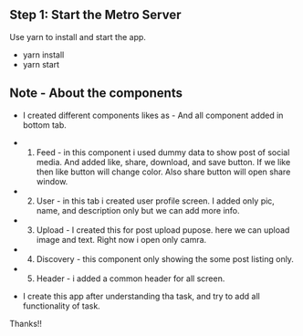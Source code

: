 ## Step 1: Start the Metro Server

Use yarn to install and start the app.

- yarn install
- yarn start


## Note - About the components

- I created different components likes as - And all component added in bottom tab.

- 1. Feed - in this component i used dummy data to show post of social media. And added like, share, download, and save button. If we like then like button will change color. Also share button will open share window.

- 2. User - in this tab i created user profile screen. I added only pic, name, and description only but we can add more info.

- 3. Upload - I created this for post upload pupose. here we can upload image and text. Right now i open only camra.

- 4. Discovery - this component only showing the some post listing only.

- 5. Header - i added a common header for all screen.

- I create this app after understanding tha task, and try to add all functionality of task.

Thanks!!